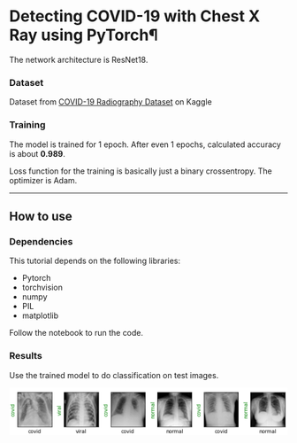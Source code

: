 # Detecting COVID-19 with Chest X Ray using PyTorch¶


The network architecture is ResNet18.


### Dataset

Dataset from [COVID-19 Radiography Dataset](https://www.kaggle.com/tawsifurrahman/covid19-radiography-database) on Kaggle

### Training

The model is trained for 1 epoch. After even 1 epochs, calculated accuracy is about **0.989**.

Loss function for the training is basically just a binary crossentropy. The optimizer is Adam.

---

## How to use

### Dependencies

This tutorial depends on the following libraries:

*  Pytorch
*  torchvision
*  numpy
*  PIL
*  matplotlib

Follow the notebook to run the code.

### Results

Use the trained model to do classification on test images.

![alt text](https://github.com/zanvari/detecting_covid19/blob/main/figs/result.png)
